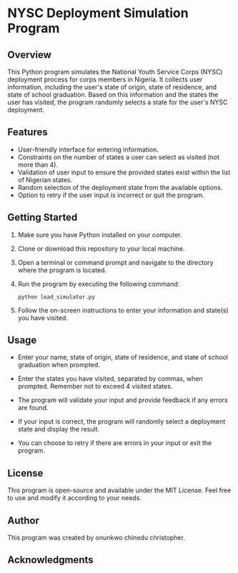 # NYSC Deployment Simulation Program

## Overview

This Python program simulates the National Youth Service Corps (NYSC) deployment process for corps members in Nigeria. It collects user information, including the user's state of origin, state of residence, and state of school graduation. Based on this information and the states the user has visited, the program randomly selects a state for the user's NYSC deployment.

## Features

- User-friendly interface for entering information.
- Constraints on the number of states a user can select as visited (not more than 4).
- Validation of user input to ensure the provided states exist within the list of Nigerian states.
- Random selection of the deployment state from the available options.
- Option to retry if the user input is incorrect or quit the program.

## Getting Started

1. Make sure you have Python installed on your computer.

2. Clone or download this repository to your local machine.

3. Open a terminal or command prompt and navigate to the directory where the program is located.

4. Run the program by executing the following command:

   ```shell
   python load_simulator.py
   ```

5. Follow the on-screen instructions to enter your information and state(s) you have visited.

## Usage

- Enter your name, state of origin, state of residence, and state of school graduation when prompted.

- Enter the states you have visited, separated by commas, when prompted. Remember not to exceed 4 visited states.

- The program will validate your input and provide feedback if any errors are found.

- If your input is correct, the program will randomly select a deployment state and display the result.

- You can choose to retry if there are errors in your input or exit the program.

## License

This program is open-source and available under the MIT License. Feel free to use and modify it according to your needs.

## Author

This program was created by onunkwo chinedu christopher.

## Acknowledgments
